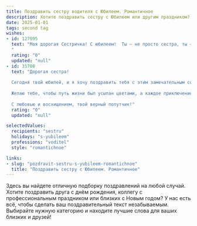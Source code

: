 ```yaml
---
title: Поздравить сестру водителя с Юбилеем. Романтичное
description: Хотите поздравить сестру с Юбилеем или другим праздником? Наш ИИ создаст незабываемое поздравление, а вы обязательно выделитесь среди других.  
date: 2025-01-01
tags: second tag
wishes:
- id: 127095
  text: "Моя дорогая Сестричка! С юбилеем!  Ты — не просто сестра, ты — мой верный друг, моя опора и невероятная женщина.  Твоя жизнь, подобно дороге, проложена уверенной рукой, и ты, словно опытный водитель, с легкостью преодолеваешь все препятствия на пути. Сегодня хочу пожелать тебе счастливого пути,  пусть дорога твоей жизни всегда будет освещена любовью, радостью и успехом!  Пусть каждый новый день дарит тебе незабываемые мгновения, а сердце всегда будет наполнено счастьем и нежностью.  Люблю тебя безмерно!
  "
  rating: "0"
  updated: "null"
- id: 35700
  text: "Дорогая сестра!
  
  Сегодня твой юбилей, и я хочу поздравить тебя с этим замечательным событием! Ты — настоящий мастер своего дела, словно укрощая дорогу и ветер. Твоя уверенность за рулем и харизма делают каждую поездку особенной.
  
  Желаю тебе, чтобы путь жизни был усыпан цветами, а каждое приключение приносило радость и вдохновение. Пусть за поворотом ждут только приятные сюрпризы, а звезды на небе всегда светят тебе с улыбкой.
  
  С любовью и восхищением, твой верный попутчик!"
  rating: "0"
  updated: "null"

selectedValues:
  recipients: "sestru"
  holidays: "s-yubileem"
  professions: "voditel"
  style: "romantichnoe"

links:
- slug: "pozdravit-sestru-s-yubileem-romantichnoe"
  title: "Поздравить сестру с Юбилеем. Романтичное"
---
```


Здесь вы найдете отличную подборку поздравлений на любой случай.
Хотите поздравить друга с днём рождения, коллегу с профессиональным праздником или близких с Новым годом? У нас есть всё, чтобы сделать ваш поздравительный текст незабываемым. Выбирайте нужную категорию и находите лучшие слова для ваших близких и друзей!
